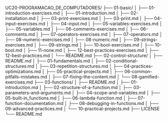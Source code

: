 UC20-PROGRAMACAO_DE_COMPUTADORES/
├── 01-basic/
│   ├── 01-introduction-exercises.md
│   ├── 01-introduction.md
│   ├── 02-installation.md
│   ├── 03-print-exercises.md
│   ├── 03-print.md
│   ├── 04-input-exercises.md
│   ├── 04-input.md
│   ├── 05-variables-exercises.md
│   ├── 05-variables.md
│   ├── 06-comments-exercises.md
│   ├── 06-comments.md
│   ├── 07-operators-exercises.md
│   ├── 07-operators.md
│   ├── 08-numeric-exercises.md
│   ├── 08-numeric.md
│   ├── 09-strings-exercises.md
│   ├── 09-strings.md
│   ├── 10-bool-exercises.md
│   ├── 10-bool.md
│   ├── 11-none.md
│   ├── 12-best-practices-exercises.md
│   ├── 12-best-practices.md
│   └── README.md
├── 02-control-structure/
│   ├── README.md
│   ├── 01-fundamentals.md
│   ├── 02-conditional-structures.md
│   ├── 03-repetition-structures.md
│   ├── 04-practices-optimizations.md
│   ├── 05-practical-projects.md
│   ├── 06-common-pitfalls-mistakes.md
│   ├── 07-fixing-the-content.md
│   └── 08-gamified-exercises.md
├── 03-functions/
│   ├── README.md
│   ├── 01-introduction.md
│   ├── 02-structure-of-a-function.md
│   ├── 03-parameters-and-arguments.md
│   ├── 04-scope-and-variables.md
│   ├── 05-built-in_functions.md
│   ├── 06-lambda-function.md
│   ├── 07-function-documentation.md
│   ├── 08-debugging-in-functions.md
│   ├── 09-advanced-practices.md
│   └── 10-practical-projects.md
├── LICENSE
└── README.md